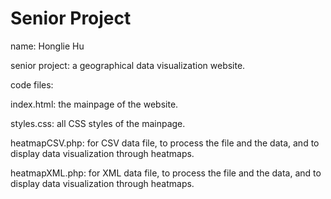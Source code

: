# Senior Project
name: Honglie Hu

senior project: a geographical data visualization website.

code files:

index.html: the mainpage of the website.

styles.css: all CSS styles of the mainpage. 

heatmapCSV.php: for CSV data file, to process the file and the data, and to display data visualization through heatmaps. 

heatmapXML.php: for XML data file, to process the file and the data, and to display data visualization through heatmaps.


